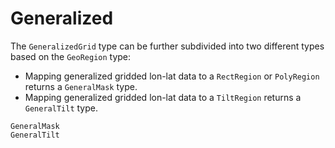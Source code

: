 # Generalized

The `GeneralizedGrid` type can be further subdivided into two different types based on the `GeoRegion` type:
* Mapping generalized gridded lon-lat data to a `RectRegion` or `PolyRegion` returns a `GeneralMask` type.
* Mapping generalized gridded lon-lat data to a `TiltRegion` returns a `GeneralTilt` type.

```@docs
GeneralMask
GeneralTilt
```
